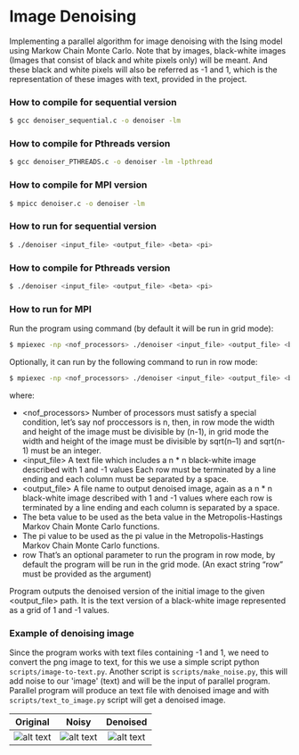 # Image Denoising
Implementing a parallel algorithm for image denoising with the Ising model using Markow Chain Monte Carlo.
Note that by images, black-white images (Images that consist of black and white pixels only) will be meant. And these black and white pixels will also be referred as -1 and 1, which is the representation of these images with text, provided in the project.

### How to compile for sequential version

```sh
$ gcc denoiser_sequential.c -o denoiser -lm
```
### How to compile for Pthreads version

```sh
$ gcc denoiser_PTHREADS.c -o denoiser -lm -lpthread
```

### How to compile for MPI version

```sh
$ mpicc denoiser.c -o denoiser -lm
```

### How to run for sequential version

```sh
$ ./denoiser <input_file> <output_file> <beta> <pi>
```

### How to compile for Pthreads version

```sh
$ ./denoiser <input_file> <output_file> <beta> <pi>
```

### How to run for MPI
Run the program using command (by default it will be run in grid mode):
```sh
$ mpiexec -np <nof_processors> ./denoiser <input_file> <output_file> <beta> <pi>
```
Optionally, it can run by the following command to run in row mode:
```sh
$ mpiexec -np <nof_processors> ./denoiser <input_file> <output_file> <beta> <pi> row
```

where:

- <nof_processors> Number of processors must satisfy a special condition, let’s say nof
proccessors is n, then, in row mode the width and height of the image must be
divisible by (n-1), in grid mode the width and height of the image must be divisible
by sqrt(n–1) and sqrt(n-1) must be an integer.
- <input_file> A text file which includes a n * n black-white image described with
1 and -1 values Each row must be terminated by a line ending and each column must
be separated by a space.
- <output_file> A file name to output denoised image, again as a n * n black-white
image described with 1 and -1 values where each row is terminated by a line ending
and each column is separated by a space.
- <beta> The beta value to be used as the beta value in the Metropolis-Hastings
Markov Chain Monte Carlo functions.
- <pi> The pi value to be used as the pi value in the Metropolis-Hastings Markov
Chain Monte Carlo functions.
- row That’s an optional parameter to run the program in row mode, by default the
program will be run in the grid mode. (An exact string “row” must be provided as the
argument)

Program outputs the denoised version of the initial image to the given
<output_file> path. It is the text version of a black-white image represented as a
grid of 1 and -1 values.


### Example of denoising image
Since the program works with text files containing -1 and 1, we need to convert the png image to text, for this we use a simple script python `scripts/image-to-text.py`. 
Another script is `scripts/make_noise.py`, this will add noise to our 'image' (text) and will be the input of parallel program.
Parallel program will produce an text file with denoised image and with `scripts/text_to_image.py` script will get a denoised image.

Original                    |  Noisy                   |  Denoised
:-------------------------:|:-------------------------: |:-------------------------:
![alt text](https://github.com/raffranco/Image-Denoising-MPI/blob/master/input-output/yinyang.png?raw=true)  |  ![alt text](https://github.com/raffranco/Image-Denoising-MPI/blob/master/input-output/yinyang_noisy.png?raw=true) | ![alt text](https://github.com/raffranco/Image-Denoising-MPI/blob/master/input-output/yinyang_output.png?raw=true)
